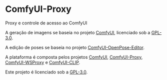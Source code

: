 # ComfyUI-Proxy
Proxy e controle de acesso ao ComfyUI

A geração de imagens se baseia no projeto [ComfyUI](https://github.com/comfyanonymous/ComfyUI), licenciado sob a [GPL-3.0](https://github.com/comfyanonymous/ComfyUI/blob/master/LICENSE).

A edição de poses se baseia no projeto [ComfyUI-OpenPose-Editor](https://github.com/space-nuko/ComfyUI-OpenPose-Editor).

A plataforma é composta pelos projetos [ComfyUI](https://github.com/tech-espm/ComfyUI/tree/espm), [ComfyUI-Proxy](https://github.com/tech-espm/ComfyUI-Proxy), [ComfyUI-WSProxy](https://github.com/tech-espm/ComfyUI-WSProxy) e [ComfyUI-CLIP](https://github.com/tech-espm/ComfyUI-CLIP).

Este projeto é licenciado sob a [GPL-3.0](https://github.com/tech-espm/ComfyUI-Proxy/blob/main/LICENSE).
